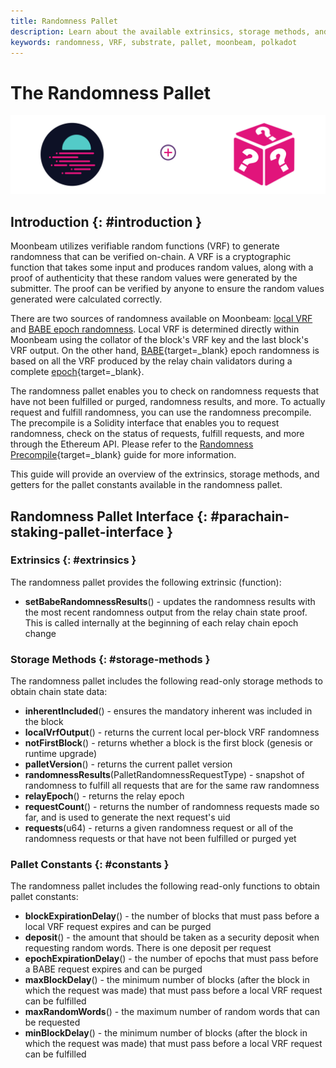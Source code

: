 ```yaml
---
title: Randomness Pallet
description: Learn about the available extrinsics, storage methods, and constants in the randomness pallet on Moonbeam to retrieve data on randomness requests and results.
keywords: randomness, VRF, substrate, pallet, moonbeam, polkadot
---
```


# The Randomness Pallet

![Randomness Moonbeam Banner](/images/builders/pallets-precompiles/pallets/randomness-banner.png)

## Introduction {: #introduction }

Moonbeam utilizes verifiable random functions (VRF) to generate randomness that can be verified on-chain. A VRF is a cryptographic function that takes some input and produces random values, along with a proof of authenticity that these random values were generated by the submitter. The proof can be verified by anyone to ensure the random values generated were calculated correctly. 

There are two sources of randomness available on Moonbeam: [local VRF](#local-vrf) and [BABE epoch randomness](#babe-epoch-randomness). Local VRF is determined directly within Moonbeam using the collator of the block's VRF key and the last block's VRF output. On the other hand, [BABE](https://wiki.polkadot.network/docs/learn-consensus#block-production-babe){target=_blank} epoch randomness is based on all the VRF produced by the relay chain validators during a complete [epoch](https://wiki.polkadot.network/docs/glossary#epoch){target=_blank}.

The randomness pallet enables you to check on randomness requests that have not been fulfilled or purged, randomness results, and more. To actually request and fulfill randomness, you can use the randomness precompile. The precompile is a Solidity interface that enables you to request randomness, check on the status of requests, fulfill requests, and more through the Ethereum API. Please refer to the [Randomness Precompile](/builders/pallets-precompiles/precompiles/randomness){target=_blank} guide for more information.

This guide will provide an overview of the extrinsics, storage methods, and getters for the pallet constants available in the randomness pallet.

## Randomness Pallet Interface {: #parachain-staking-pallet-interface }

### Extrinsics {: #extrinsics }

The randomness pallet provides the following extrinsic (function):

- **setBabeRandomnessResults**() - updates the randomness results with the most recent randomness output from the relay chain state proof. This is called internally at the beginning of each relay chain epoch change

### Storage Methods {: #storage-methods }

The randomness pallet includes the following read-only storage methods to obtain chain state data:

- **inherentIncluded**() - ensures the mandatory inherent was included in the block
- **localVrfOutput**() - returns the current local per-block VRF randomness
- **notFirstBlock**() - returns whether a block is the first block (genesis or runtime upgrade)
- **palletVersion**() - returns the current pallet version
- **randomnessResults**(PalletRandomnessRequestType) - snapshot of randomness to fulfill all requests that are for the same raw randomness
- **relayEpoch**() - returns the relay epoch
- **requestCount**() - returns the number of randomness requests made so far, and is used to generate the next request's uid
- **requests**(u64) - returns a given randomness request or all of the randomness requests or that have not been fulfilled or purged yet

### Pallet Constants {: #constants }

The randomness pallet includes the following read-only functions to obtain pallet constants:

- **blockExpirationDelay**() - the number of blocks that must pass before a local VRF request expires and can be purged
- **deposit**() - the amount that should be taken as a security deposit when requesting random words. There is one deposit per request
- **epochExpirationDelay**() - the number of epochs that must pass before a BABE request expires and can be purged
- **maxBlockDelay**() - the minimum number of blocks (after the block in which the request was made) that must pass before a local VRF request can be fulfilled
- **maxRandomWords**() - the maximum number of random words that can be requested
- **minBlockDelay**() - the minimum number of blocks (after the block in which the request was made) that must pass before a local VRF request can be fulfilled

